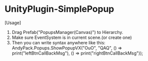 # UnityPlugin-SimplePopup
[Usage]
1. Drag Prefab("PopupsManager(Canvas)") to Hierarchy.
2. Make sure EventSystem is in current scene.(or create one)
3. Then you can write syntax anywhere like this:
    AndyPack.Popups.ShowPopupVX("OuO", "QAQ", () => print("leftBtnCallBackMsg"), () => print("rightBtnCallBackMsg"));
